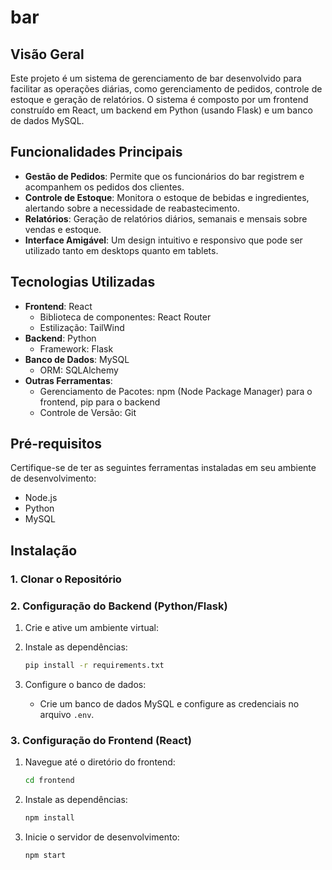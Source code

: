 # bar

## **Visão Geral**

Este projeto é um sistema de gerenciamento de bar desenvolvido para facilitar as operações diárias, como gerenciamento de pedidos, controle de estoque e geração de relatórios. O sistema é composto por um frontend construído em React, um backend em Python (usando Flask) e um banco de dados MySQL.

## **Funcionalidades Principais**

- **Gestão de Pedidos**: Permite que os funcionários do bar registrem e acompanhem os pedidos dos clientes.
- **Controle de Estoque**: Monitora o estoque de bebidas e ingredientes, alertando sobre a necessidade de reabastecimento.
- **Relatórios**: Geração de relatórios diários, semanais e mensais sobre vendas e estoque.
- **Interface Amigável**: Um design intuitivo e responsivo que pode ser utilizado tanto em desktops quanto em tablets.

## **Tecnologias Utilizadas**

- **Frontend**: React
  - Biblioteca de componentes: React Router
  - Estilização: TailWind
- **Backend**: Python
  - Framework: Flask
- **Banco de Dados**: MySQL
  - ORM: SQLAlchemy
- **Outras Ferramentas**:
  - Gerenciamento de Pacotes: npm (Node Package Manager) para o frontend, pip para o backend
  - Controle de Versão: Git

## **Pré-requisitos**

Certifique-se de ter as seguintes ferramentas instaladas em seu ambiente de desenvolvimento:

- Node.js
- Python
- MySQL

## **Instalação**

### **1. Clonar o Repositório**

### **2. Configuração do Backend (Python/Flask)**

1. Crie e ative um ambiente virtual:

2. Instale as dependências:

   ```bash
   pip install -r requirements.txt
   ```

3. Configure o banco de dados:
   - Crie um banco de dados MySQL e configure as credenciais no arquivo `.env`.

### **3. Configuração do Frontend (React)**

1. Navegue até o diretório do frontend:

   ```bash
   cd frontend
   ```

2. Instale as dependências:

   ```bash
   npm install
   ```

3. Inicie o servidor de desenvolvimento:
   ```bash
   npm start
   ```
